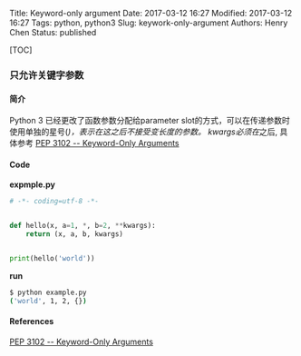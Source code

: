 Title: Keyword-only argument
Date: 2017-03-12 16:27
Modified: 2017-03-12 16:27
Tags: python, python3
Slug: keywork-only-argument
Authors: Henry Chen
Status: published

[TOC]

### 只允许关键字参数 
#### 简介
Python 3 已经更改了函数参数分配给parameter
slot的方式，可以在传递参数时使用单独的星号(*)，表示在这之后不接受变长度的参数。
kwargs必须在*之后, 具体参考 [PEP 3102 -- Keyword-Only Arguments](https://www.python.org/dev/peps/pep-3102/)

#### Code
**expmple.py**
``` python
# -*- coding=utf-8 -*-


def hello(x, a=1, *, b=2, **kwargs):
    return (x, a, b, kwargs)


print(hello('world'))
```
**run**
``` bash
$ python example.py
('world', 1, 2, {})
```

#### References
[PEP 3102 -- Keyword-Only Arguments](https://www.python.org/dev/peps/pep-3102/)
